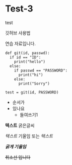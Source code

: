 # Test-3
test

깃허브 사용법

연습 자료입니다.

```
def git(id, passwd):
  if id == "ID":
    print("hello")
  else:
    if passwd == "PASSWORD":
      print("hi")
    else:
      print("Sorry")

test = git(id, PASSWORD)
```
- 순서가
- 있나요
  - 들여쓰기1

**텍스트** 굵은글씨

*텍스트* 기울임 또는 _텍스트_

***굵게 기울임***

~~취소선 입니다~~
